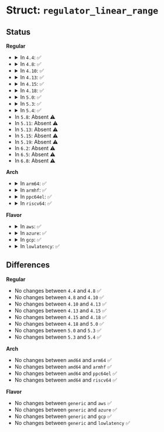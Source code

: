 # Struct: <code>regulator_linear_range</code>

## Status
<b>Regular</b>
<ul>
<li>
<details>
<summary>In <code>4.4</code>: ✅</summary>

```c
struct regulator_linear_range {
    unsigned int min_uV;
    unsigned int min_sel;
    unsigned int max_sel;
    unsigned int uV_step;
};
```
</details>
</li>
<li>
<details>
<summary>In <code>4.8</code>: ✅</summary>

```c
struct regulator_linear_range {
    unsigned int min_uV;
    unsigned int min_sel;
    unsigned int max_sel;
    unsigned int uV_step;
};
```
</details>
</li>
<li>
<details>
<summary>In <code>4.10</code>: ✅</summary>

```c
struct regulator_linear_range {
    unsigned int min_uV;
    unsigned int min_sel;
    unsigned int max_sel;
    unsigned int uV_step;
};
```
</details>
</li>
<li>
<details>
<summary>In <code>4.13</code>: ✅</summary>

```c
struct regulator_linear_range {
    unsigned int min_uV;
    unsigned int min_sel;
    unsigned int max_sel;
    unsigned int uV_step;
};
```
</details>
</li>
<li>
<details>
<summary>In <code>4.15</code>: ✅</summary>

```c
struct regulator_linear_range {
    unsigned int min_uV;
    unsigned int min_sel;
    unsigned int max_sel;
    unsigned int uV_step;
};
```
</details>
</li>
<li>
<details>
<summary>In <code>4.18</code>: ✅</summary>

```c
struct regulator_linear_range {
    unsigned int min_uV;
    unsigned int min_sel;
    unsigned int max_sel;
    unsigned int uV_step;
};
```
</details>
</li>
<li>
<details>
<summary>In <code>5.0</code>: ✅</summary>

```c
struct regulator_linear_range {
    unsigned int min_uV;
    unsigned int min_sel;
    unsigned int max_sel;
    unsigned int uV_step;
};
```
</details>
</li>
<li>
<details>
<summary>In <code>5.3</code>: ✅</summary>

```c
struct regulator_linear_range {
    unsigned int min_uV;
    unsigned int min_sel;
    unsigned int max_sel;
    unsigned int uV_step;
};
```
</details>
</li>
<li>
<details>
<summary>In <code>5.4</code>: ✅</summary>

```c
struct regulator_linear_range {
    unsigned int min_uV;
    unsigned int min_sel;
    unsigned int max_sel;
    unsigned int uV_step;
};
```
</details>
</li>
<li>
In <code>5.8</code>: Absent ⚠️
</li>
<li>
In <code>5.11</code>: Absent ⚠️
</li>
<li>
In <code>5.13</code>: Absent ⚠️
</li>
<li>
In <code>5.15</code>: Absent ⚠️
</li>
<li>
In <code>5.19</code>: Absent ⚠️
</li>
<li>
In <code>6.2</code>: Absent ⚠️
</li>
<li>
In <code>6.5</code>: Absent ⚠️
</li>
<li>
In <code>6.8</code>: Absent ⚠️
</li>
</ul>
<b>Arch</b>
<ul>
<li>
<details>
<summary>In <code>arm64</code>: ✅</summary>

```c
struct regulator_linear_range {
    unsigned int min_uV;
    unsigned int min_sel;
    unsigned int max_sel;
    unsigned int uV_step;
};
```
</details>
</li>
<li>
<details>
<summary>In <code>armhf</code>: ✅</summary>

```c
struct regulator_linear_range {
    unsigned int min_uV;
    unsigned int min_sel;
    unsigned int max_sel;
    unsigned int uV_step;
};
```
</details>
</li>
<li>
<details>
<summary>In <code>ppc64el</code>: ✅</summary>

```c
struct regulator_linear_range {
    unsigned int min_uV;
    unsigned int min_sel;
    unsigned int max_sel;
    unsigned int uV_step;
};
```
</details>
</li>
<li>
<details>
<summary>In <code>riscv64</code>: ✅</summary>

```c
struct regulator_linear_range {
    unsigned int min_uV;
    unsigned int min_sel;
    unsigned int max_sel;
    unsigned int uV_step;
};
```
</details>
</li>
</ul>
<b>Flavor</b>
<ul>
<li>
<details>
<summary>In <code>aws</code>: ✅</summary>

```c
struct regulator_linear_range {
    unsigned int min_uV;
    unsigned int min_sel;
    unsigned int max_sel;
    unsigned int uV_step;
};
```
</details>
</li>
<li>
<details>
<summary>In <code>azure</code>: ✅</summary>

```c
struct regulator_linear_range {
    unsigned int min_uV;
    unsigned int min_sel;
    unsigned int max_sel;
    unsigned int uV_step;
};
```
</details>
</li>
<li>
<details>
<summary>In <code>gcp</code>: ✅</summary>

```c
struct regulator_linear_range {
    unsigned int min_uV;
    unsigned int min_sel;
    unsigned int max_sel;
    unsigned int uV_step;
};
```
</details>
</li>
<li>
<details>
<summary>In <code>lowlatency</code>: ✅</summary>

```c
struct regulator_linear_range {
    unsigned int min_uV;
    unsigned int min_sel;
    unsigned int max_sel;
    unsigned int uV_step;
};
```
</details>
</li>
</ul>

## Differences
<b>Regular</b>
<ul>
<li>
No changes between <code>4.4</code> and <code>4.8</code> ✅
</li>
<li>
No changes between <code>4.8</code> and <code>4.10</code> ✅
</li>
<li>
No changes between <code>4.10</code> and <code>4.13</code> ✅
</li>
<li>
No changes between <code>4.13</code> and <code>4.15</code> ✅
</li>
<li>
No changes between <code>4.15</code> and <code>4.18</code> ✅
</li>
<li>
No changes between <code>4.18</code> and <code>5.0</code> ✅
</li>
<li>
No changes between <code>5.0</code> and <code>5.3</code> ✅
</li>
<li>
No changes between <code>5.3</code> and <code>5.4</code> ✅
</li>
</ul>
<b>Arch</b>
<ul>
<li>
No changes between <code>amd64</code> and <code>arm64</code> ✅
</li>
<li>
No changes between <code>amd64</code> and <code>armhf</code> ✅
</li>
<li>
No changes between <code>amd64</code> and <code>ppc64el</code> ✅
</li>
<li>
No changes between <code>amd64</code> and <code>riscv64</code> ✅
</li>
</ul>
<b>Flavor</b>
<ul>
<li>
No changes between <code>generic</code> and <code>aws</code> ✅
</li>
<li>
No changes between <code>generic</code> and <code>azure</code> ✅
</li>
<li>
No changes between <code>generic</code> and <code>gcp</code> ✅
</li>
<li>
No changes between <code>generic</code> and <code>lowlatency</code> ✅
</li>
</ul>
